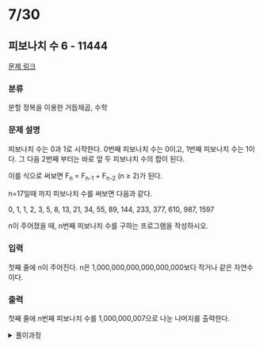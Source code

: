 # 7/30
## 피보나치 수 6 - 11444 

[문제 링크](https://www.acmicpc.net/problem/11444) 

### 분류

분할 정복을 이용한 거듭제곱, 수학

### 문제 설명

<p>피보나치 수는 0과 1로 시작한다. 0번째 피보나치 수는 0이고, 1번째 피보나치 수는 1이다. 그 다음 2번째 부터는 바로 앞 두 피보나치 수의 합이 된다.</p>

<p>이를 식으로 써보면 F<sub>n</sub> = F<sub>n-1</sub> + F<sub>n-2</sub> (n ≥ 2)가 된다.</p>

<p>n=17일때 까지 피보나치 수를 써보면 다음과 같다.</p>

<p>0, 1, 1, 2, 3, 5, 8, 13, 21, 34, 55, 89, 144, 233, 377, 610, 987, 1597</p>

<p>n이 주어졌을 때, n번째 피보나치 수를 구하는 프로그램을 작성하시오.</p>

### 입력 

 <p>첫째 줄에 n이 주어진다. n은 1,000,000,000,000,000,000보다 작거나 같은 자연수이다.</p>

### 출력 

 <p>첫째 줄에 n번째 피보나치 수를 1,000,000,007으로 나눈 나머지를 출력한다.</p>


<details>
<summary>풀이과정</summary>
<div markdown="1">
피보나치 수는 행렬화가 가능하다.<br>
[ F_{n+1}, F_{n} ]    [ 1, 1 ] ^n
[ F_{n}, F_{n-1} ]  = [ 1, 0 ]
 $$
 \begin{pmatrix}
  F_{n+1} & F_{n} \\
  F_{n} & F_{n-1} \\
 \end{pmatrix}
  =
  \begin{pmatrix}
  1 & 1 \\
  1 & 0 \\
 \end{pmatrix}^n$$
 <br>(유도과정은 https://restudycafe.tistory.com/497 참조)
 
1, 2, 4, 8, 16, ...등의 2의 제곱수는 ${{{2^1}^2}^2}^2...$식으로 빠르게 계산이 가능하다.<br> 그리고 모든 자연수는 2진법으로 표현이 가능하므로 2의 제곱수들의 합으로 나타낼 수 있다. 예를들어 100은 64+32+4이다.<br>따라서 어떤 수의 거듭제곱수는 곧 2의 제곱수 승을 가진 수들의 곱으로 나타낼 수 있다.<br><br> 이를 이용하면 거듭제곱수는 분할정복을 통해 빠르게 계산이 가능하다.<br>예를 들어, 위 행렬을 M이라고 한다면 $M^{100}=M^{1100100_2}=M^{64+32+4}=M^{64}*M^{32}*M^4$ 이다.<br>마지막 식의 각 항들은 빠르게 계산이 가능하다.
  
</div>
</details>

